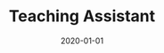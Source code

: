 ---
title: "Teaching Assistant"
collection: teaching
type: "Applied Data Science"
venue: "Carnegie Mellon University"
date: 2020-01-01
location: "Pittsburgh, PA, USA"
---